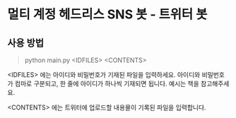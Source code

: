 # 멀티 계정 헤드리스 SNS 봇 - 트위터 봇


## 사용 방법
> python main.py <IDFILES\> <CONTENTS\>

 <IDFILES\> 에는 아이디와 비밀번호가 기재된 파일을 입력하세요. 아이디와 비밀번호가 컴마로 구분되고, 한 줄에 아이디가 하나씩 기재되면 됩니다. 예시는 책을 참고해주세요. 
 
 <CONTENTS\> 에는 트위터에 업로드할 내용물이 기록된 파일을 입력합니다.
 
